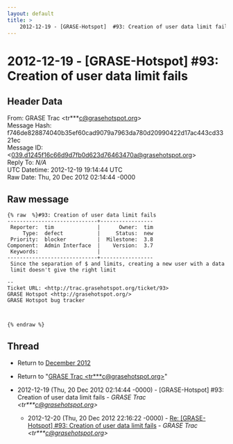 ```yaml
---
layout: default
title: >
    2012-12-19 - [GRASE-Hotspot]  #93: Creation of user data limit fails
---
```


# 2012-12-19 - [GRASE-Hotspot]  #93: Creation of user data limit fails

## Header Data

From: GRASE Trac \<tr***c@grasehotspot.org\><br>
Message Hash: f746de828874040b35ef60cad9079a7963da780d20990422d17ac443cd3321ec<br>
Message ID: \<039.d1245f16c66d9d7fb0d623d76463470a@grasehotspot.org\><br>
Reply To: _N/A_<br>
UTC Datetime: 2012-12-19 19:14:44 UTC<br>
Raw Date: Thu, 20 Dec 2012 02:14:44 -0000<br>

## Raw message

```
{% raw  %}#93: Creation of user data limit fails
-----------------------------+-----------------
 Reporter:  tim              |      Owner:  tim
     Type:  defect           |     Status:  new
 Priority:  blocker          |  Milestone:  3.8
Component:  Admin Interface  |    Version:  3.7
 Keywords:                   |
-----------------------------+-----------------
 Since the separation of $ and limits, creating a new user with a data
 limit doesn't give the right limit

-- 
Ticket URL: <http://trac.grasehotspot.org/ticket/93>
GRASE Hotspot <http://grasehotspot.org/>
GRASE Hotspot bug tracker



{% endraw %}
```

## Thread

+ Return to [December 2012](/archive/2012/12)

+ Return to "[GRASE Trac <tr***c<span>@</span>grasehotspot.org>](/authors/tr___c_at_grasehotspot_org)"

+ 2012-12-19 (Thu, 20 Dec 2012 02:14:44 -0000) - [GRASE-Hotspot]  #93: Creation of user data limit fails - _GRASE Trac \<tr***c@grasehotspot.org\>_
  + 2012-12-20 (Thu, 20 Dec 2012 22:16:22 -0000) - [Re: [GRASE-Hotspot] #93: Creation of user data limit fails](/archive/2012/12/168be723a79456ea6c66709e13b180b689fc498735e88f62fb9d85743aa1b45c) - _GRASE Trac \<tr***c@grasehotspot.org\>_

